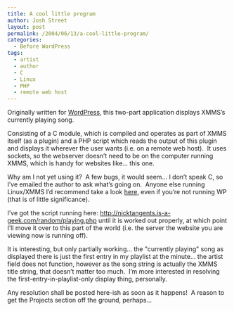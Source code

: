 ```yaml
---
title: A cool little program
author: Josh Street
layout: post
permalink: /2004/06/13/a-cool-little-program/
categories:
  - Before WordPress
tags:
  - artist
  - author
  - C
  - Linux
  - PHP
  - remote web host
---
```

Originally written for [WordPress][1], this two-part application displays XMMS&#8217;s currently playing song.

Consisting of a C module, which is compiled and operates as part of XMMS itself (as a plugin) and a PHP script which reads the output of this plugin and displays it wherever the user wants (i.e. on a remote web host).&nbsp; It uses sockets, so the webserver doesn&#8217;t need to be on the computer running XMMS, which is handy for websites like&#8230; this one.

Why am I not yet using it?&nbsp; A few bugs, it would seem&#8230; I don&#8217;t speak C, so I&#8217;ve emailed the author to ask what&#8217;s going on.&nbsp; Anyone else running Linux/XMMS I&#8217;d recommend take a look [here][2], even if you&#8217;re not running WP (that is of little significance).

I&#8217;ve got the script running here: <http://nicktangents.is-a-geek.com/random/playing.php> until it is worked out properly, at which point I&#8217;ll move it over to this part of the world (i.e. the server the website you are viewing now is running off).

It is interesting, but only partially working&#8230; the "currently playing" song as displayed there is just the first entry in my playlist at the minute&#8230; the artist field does not function, however as the song string is actually the XMMS title string, that doesn&#8217;t matter too much.&nbsp; I&#8217;m more interested in resolving the first-entry-in-playlist-only display thing, personally.

Any resolution shall be posted here-ish as soon as it happens!&nbsp; A reason to get the Projects section off the ground, perhaps&#8230;

 [1]: http://wordpress.org/
 [2]: http://wordpress.org/support/10/1706